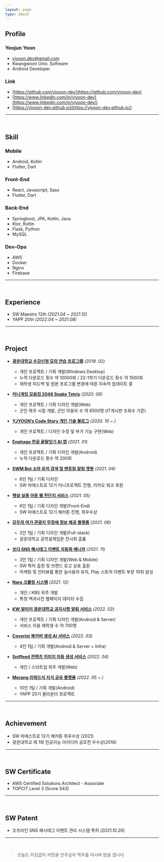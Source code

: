 ```yaml
---
layout: page
type: about
---
```


## Profile

### Yeojun Yoon
- yjyoon.dev@gmail.com
- Kwangwoon Univ. Software
- Android Developer

### Link
- [https://github.com/yjyoon-dev](https://github.com/yjyoon-dev)
- [https://www.linkedin.com/in/yjyoon-dev](https://www.linkedin.com/in/yjyoon-dev/)
- [https://yjyoon-dev.github.io](https://yjyoon-dev.github.io/)

---

<br>

## Skill

### Mobile
- Android, Kotlin
- Flutter, Dart

### Front-End
- React, Javascript, Sass
- Flutter, Dart

### Back-End
- Springboot, JPA, Kotlin, Java
- Ktor, Kotlin
- Flask, Python
- MySQL
  
### Dev-Ops
- AWS
- Docker
- Nginx
- Firebase

---

<br>

## Experience

- SW Maestro 12th *(2021.04 ~ 2021.12)*
- YAPP 20th *(2022.04 ~ 2021.08)*
  
---

<br>

## Project

- [**광운대학교 수강신청 모의 연습 프로그램**](https://github.com/yjyoon-dev/kw-enrolment-practice) *(2019. 02)*
    - 개인 프로젝트 / 기획 개발(Windows Desktop)
    - 누적 다운로드 횟수 약 10000회 / 22-1학기 다운로드 횟수 약 1500회
    - 재학생 피드백 및 원본 프로그램 변경에 따른 지속적 업데이트 중

- [**미니게임 모음집 2048 Snake Tetris**](https://github.com/yjyoon-dev/javascript-mini-game) *(2020. 06)*
    - 개인 프로젝트 / 기획 디자인 개발(Web)
    - 군인 복무 시절 개발, 군인 이용자 수 약 6500명 (IT게시판 조회수 기준)

- [**YJYOON’s Code Story 개인 기술 블로그**](https://yjyoon-dev.github.io/) *(2020. 10 ~ )*
    - 개인 프로젝트 / 디자인 수정 및 부가 기능 구현(Web)

- [**Enphago 한글 끝말잇기 AI 앱**](https://github.com/yjyoon-dev/enphago-android) *(2021. 01)*
    - 개인 프로젝트 / 기획 디자인 개발(Android)
    - 누적 다운로드 횟수 약 200회

- [**SWM Bot 소마 유저 검색 및 멘토링 알림 챗봇**](https://github.com/yjyoon-dev/soma-12th-mini-chatbot) *(2021. 04)*
    - 6인 1팀 / 기획 디자인
    - SW 마에스트로 12기 미니프로젝트 진행, 카카오 워크 후원

- [**햇살 실종 아동 웹 전단지 서비스**](https://github.com/yjyoon-dev/swm-hatsal-missing) *(2021. 05)*
    - 6인 1팀 / 기획 디자인 개발(Front-End)
    - SW 마에스트로 12기 해커톤 진행, 최우수상

- [**모두의 여가 관광지 무장애 정보 제공 플랫폼**](https://github.com/yjyoon-dev/leisure-for-all) *(2021. 06)*
    - 2인 1팀 / 기획 디자인 개발(Full-stack)
    - 광운대학교 공학설계입문 전시회 출품

- [**쏘다 SNS 해시태그 이벤트 자동화 매니저**](https://github.com/yjyoon-dev/ssoda-flutter) *(2021. 11)*
    - 3인 1팀 / 기획 디자인 개발(Web & Mobile)
    - SW 특허 출원 및 브랜드 로고 상표 출원
    - 마케팅 및 인터뷰를 통한 실사용자 유치, Play 스토어 이벤트 부문 10위 달성

- [**Nara 크롤링 시스템**](https://github.com/yjyoon-dev/NARA-crawler) *(2021. 12)*
    - 개인 / KBS 외주 개발
    - 특정 백과사전 웹페이지 데이터 수집

- [**KW 알리미 광운대학교 공지사항 알림 서비스**](https://github.com/yjyoon-dev/kw-notice) *(2022. 02)*
    - 개인 프로젝트 / 기획 디자인 개발(Android & Server)
    - 서비스 이용 재학생 수 약 700명

- [**Coverist 북커버 생성 AI 서비스**](https://github.com/coverist) *(2022. 03)*
    - 4인 1팀 / 기획 개발(Android & Server + Infra)

- [**Sniffeed 컨텐츠 이미지 자동 생성 서비스**](https://github.com/yjyoon-dev/sniffeed-cic) *(2022. 04)*
    - 개인 / 스타트업 외주 개발(Web)

- [**Merang 리워드식 지식 공유 플랫폼**](https://github.com/YAPP-Github/20th-ALL-Rounder-Team-2-Android) *(2022. 05 ~ )*
    - 10인 1팀 /  기획 개발(Android)
    - YAPP 20기 올라운더 프로젝트

---

<br>

## Achievement

- SW 마에스트로 12기 해커톤 최우수상 (2021)
- 광운대학교 제 1회 인공지능 아이디어 공모전 우수상(2018)

---

<br>

## SW Certificate

- AWS Certified Solutions Architect - Associate
- TOPCIT Level 3 (Score 543)

---

<br>

## SW Patent

- 오프라인 SNS 해시태그 이벤트 관리 시스템 특허 *(2021.10.20)*

---

<br>

> 오늘도 어김없이 커밋을 안주삼아 맥주를 마시며 밤을 샙니다
